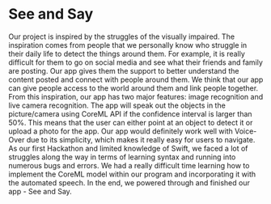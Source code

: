 See and Say
=========
Our project is inspired by the struggles of the visually impaired. The inspiration comes from people that we personally know who struggle in their daily life to detect the things around them. For example, it is really difficult for them to go on social media and see what their friends and family are posting. Our app gives them the support to better understand the content posted and connect with people around them. We think that our app can give people access to the world around them and link people together. From this inspiration, our app has two major features: image recognition and live camera recognition. The app will speak out the objects in the picture/camera using CoreML API if the confidence interval is larger than 50%. This means that the user can either point at an object to detect it or upload a photo for the app. Our app would definitely work well with Voice-Over due to its simplicity, which makes it really easy for users to navigate. As our first Hackathon and limited knowledge of Swift, we faced a lot of struggles along the way in terms of learning syntax and running into numerous bugs and errors. We had a really difficult time learning how to implement the CoreML model within our program and incorporating it with the automated speech. In the end, we powered through and finished our app - See and Say.
